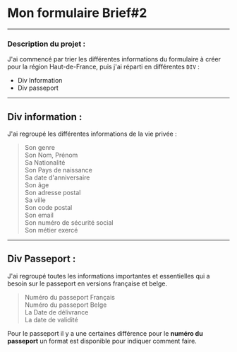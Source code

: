 # Mon formulaire Brief#2
******
### Description du projet :
J'ai commencé par trier les différentes informations du formulaire à créer pour la région Haut-de-France, puis j'ai réparti en différentes `DIV` :
* Div Information
* Div passeport

******
## Div information :  
J'ai regroupé les différentes informations de la vie privée : 
> Son genre  
> Son Nom, Prénom  
> Sa Nationalité  
> Son Pays de naissance  
> Sa date d'anniversaire  
> Son âge  
> Son adresse postal  
> Sa ville  
> Son code postal  
> Son email  
> Son numéro de sécurité social  
> Son métier exercé  

******
## Div Passeport :
J'ai regroupé toutes les informations importantes et essentielles qui a besoin sur le passeport en versions française et belge.
> Numéro du passeport Français  
> Numéro du passeport Belge  
> La Date de délivrance  
> La date de validité

Pour le passeport il y a une certaines différence pour le **numéro du passeport** un format est disponible pour indiquer comment faire.